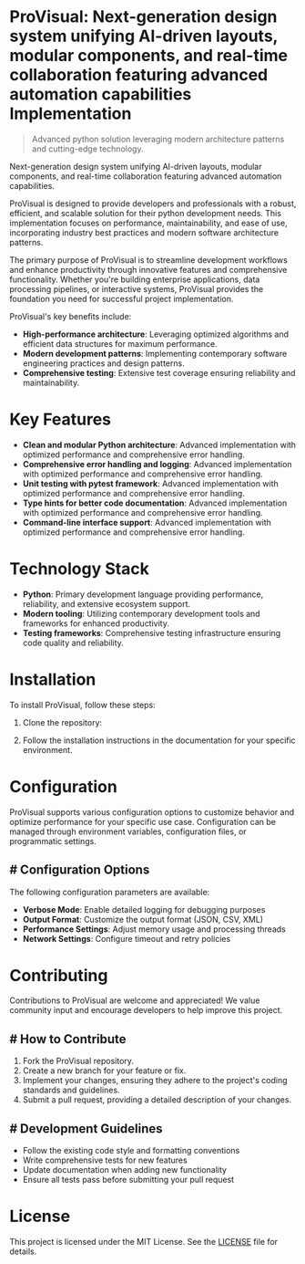 <!-- fallback_ProVisual_20250727061959_73015 -->

# ProVisual: Next-generation design system unifying AI-driven layouts, modular components, and real-time collaboration featuring advanced automation capabilities Implementation
> Advanced python solution leveraging modern architecture patterns and cutting-edge technology.

Next-generation design system unifying AI-driven layouts, modular components, and real-time collaboration featuring advanced automation capabilities.

ProVisual is designed to provide developers and professionals with a robust, efficient, and scalable solution for their python development needs. This implementation focuses on performance, maintainability, and ease of use, incorporating industry best practices and modern software architecture patterns.

The primary purpose of ProVisual is to streamline development workflows and enhance productivity through innovative features and comprehensive functionality. Whether you're building enterprise applications, data processing pipelines, or interactive systems, ProVisual provides the foundation you need for successful project implementation.

ProVisual's key benefits include:

* **High-performance architecture**: Leveraging optimized algorithms and efficient data structures for maximum performance.
* **Modern development patterns**: Implementing contemporary software engineering practices and design patterns.
* **Comprehensive testing**: Extensive test coverage ensuring reliability and maintainability.

# Key Features

* **Clean and modular Python architecture**: Advanced implementation with optimized performance and comprehensive error handling.
* **Comprehensive error handling and logging**: Advanced implementation with optimized performance and comprehensive error handling.
* **Unit testing with pytest framework**: Advanced implementation with optimized performance and comprehensive error handling.
* **Type hints for better code documentation**: Advanced implementation with optimized performance and comprehensive error handling.
* **Command-line interface support**: Advanced implementation with optimized performance and comprehensive error handling.

# Technology Stack

* **Python**: Primary development language providing performance, reliability, and extensive ecosystem support.
* **Modern tooling**: Utilizing contemporary development tools and frameworks for enhanced productivity.
* **Testing frameworks**: Comprehensive testing infrastructure ensuring code quality and reliability.

# Installation

To install ProVisual, follow these steps:

1. Clone the repository:


2. Follow the installation instructions in the documentation for your specific environment.

# Configuration

ProVisual supports various configuration options to customize behavior and optimize performance for your specific use case. Configuration can be managed through environment variables, configuration files, or programmatic settings.

## # Configuration Options

The following configuration parameters are available:

* **Verbose Mode**: Enable detailed logging for debugging purposes
* **Output Format**: Customize the output format (JSON, CSV, XML)
* **Performance Settings**: Adjust memory usage and processing threads
* **Network Settings**: Configure timeout and retry policies

# Contributing

Contributions to ProVisual are welcome and appreciated! We value community input and encourage developers to help improve this project.

## # How to Contribute

1. Fork the ProVisual repository.
2. Create a new branch for your feature or fix.
3. Implement your changes, ensuring they adhere to the project's coding standards and guidelines.
4. Submit a pull request, providing a detailed description of your changes.

## # Development Guidelines

* Follow the existing code style and formatting conventions
* Write comprehensive tests for new features
* Update documentation when adding new functionality
* Ensure all tests pass before submitting your pull request

# License

This project is licensed under the MIT License. See the [LICENSE](https://github.com/marcmotta/ProVisual/blob/main/LICENSE) file for details.
